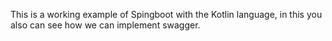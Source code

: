 This is a working example of Spingboot with the Kotlin language,  in this you also can see how we can implement
swagger.
